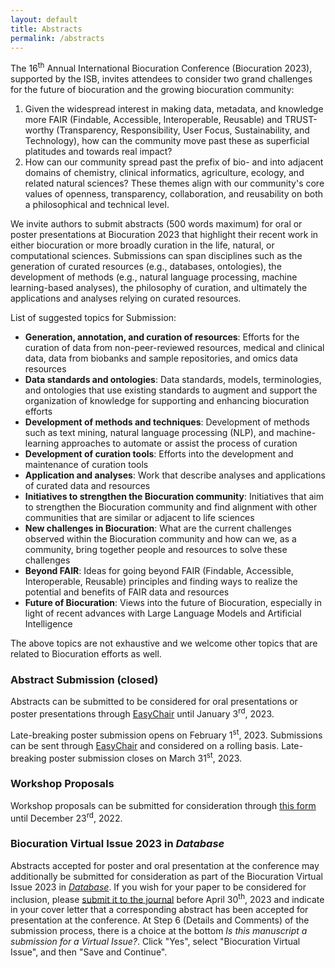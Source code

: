 ```yaml
---
layout: default
title: Abstracts
permalink: /abstracts
---
```


The 16<sup>th</sup> Annual International Biocuration Conference (Biocuration 2023),
supported by the ISB, invites attendees to consider two grand challenges
for the future of biocuration and the growing biocuration community:

1. Given the widespread interest in making data, metadata, and knowledge more FAIR
   (Findable, Accessible, Interoperable, Reusable) and TRUST-worthy
   (Transparency, Responsibility, User Focus, Sustainability, and Technology),
   how can the community move past these as superficial platitudes and towards
   real impact?
2. How can our community spread past the prefix of bio-
   and into adjacent domains of chemistry, clinical informatics, agriculture,
   ecology, and related natural sciences? These themes align with our community's
   core values of openness, transparency, collaboration, and reusability on both
   a philosophical and technical level.

We invite authors to submit abstracts (500 words maximum) for oral or poster presentations at
Biocuration 2023 that highlight their recent work in either biocuration or
more broadly curation in the life, natural, or computational sciences.
Submissions can span disciplines such as the generation of curated resources
(e.g., databases, ontologies), the development of methods (e.g., natural
language processing, machine learning-based analyses), the philosophy of
curation, and ultimately the applications and analyses relying on curated
resources.

List of suggested topics for Submission:

- **Generation, annotation, and curation of resources**: Efforts for the curation
  of data from non-peer-reviewed resources, medical and clinical data, data from
  biobanks and sample repositories, and omics data resources
- **Data standards and ontologies**: Data standards, models, terminologies,
  and ontologies that use existing standards to augment and support the
  organization of knowledge for supporting and enhancing biocuration efforts
- **Development of methods and techniques**: Development of methods such as
  text mining, natural language processing (NLP), and machine-learning approaches
  to automate or assist the process of curation
- **Development of curation tools**: Efforts into the development and
  maintenance of curation tools
- **Application and analyses**: Work that describe analyses and applications
  of curated data and resources
- **Initiatives to strengthen the Biocuration community**: Initiatives that aim
  to strengthen the Biocuration community and find alignment with other
  communities that are similar or adjacent to life sciences
- **New challenges in Biocuration**: What are the current challenges observed
  within the Biocuration community and how can we, as a community, bring together
  people and resources to solve these challenges
- **Beyond FAIR**: Ideas for going beyond FAIR (Findable, Accessible,
  Interoperable, Reusable) principles and finding ways to realize the potential
  and benefits of FAIR data and resources
- **Future of Biocuration**: Views into the future of Biocuration, especially
  in light of recent advances with Large Language Models and Artificial
  Intelligence

The above topics are not exhaustive and we welcome other topics that are related
to Biocuration efforts as well.

### Abstract Submission (closed)

Abstracts can be submitted to be considered for oral presentations or
poster presentations through [EasyChair](https://easychair.org/conferences/?conf=biocuration2023) until January
3<sup>rd</sup>, 2023.

Late-breaking poster submission opens on February 1<sup>st</sup>, 2023. Submissions can be sent through
[EasyChair](https://easychair.org/conferences/?conf=biocuration2023) and considered on a rolling basis.
Late-breaking poster submission closes on March 31<sup>st</sup>, 2023.

### Workshop Proposals

Workshop proposals can be submitted for consideration through [this form](https://forms.gle/iYUu2RN25TgUMW7x9) until
December 23<sup>rd</sup>, 2022.

<a id="virtual-issue"></a>

### Biocuration Virtual Issue 2023 in *Database*

Abstracts accepted for poster and oral presentation at the conference may additionally be submitted for consideration as
part of the Biocuration Virtual Issue 2023 in [*Database*](https://academic.oup.com/database). If you wish for your
paper to be considered for inclusion, please [submit it to the journal](http://mc.manuscriptcentral.com/database) before
April 30<sup>th</sup>, 2023 and indicate in your cover letter that a corresponding abstract has been accepted for
presentation at the conference. At Step 6 (Details and Comments) of the submission process, there is a choice
at the bottom *Is this manuscript a submission for a Virtual Issue?*. Click "Yes", select "Biocuration Virtual Issue",
and then "Save and Continue".
